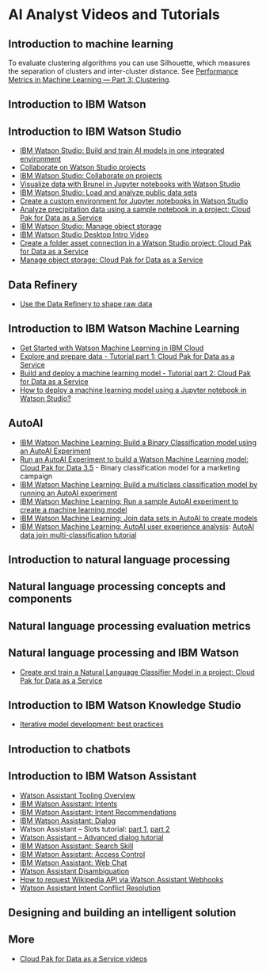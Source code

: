 # AI Analyst Videos and Tutorials

## Introduction to machine learning
To evaluate clustering algorithms you can use Silhouette, which measures the separation of clusters and inter-cluster distance. See [Performance Metrics in Machine Learning — Part 3: Clustering](https://towardsdatascience.com/performance-metrics-in-machine-learning-part-3-clustering-d69550662dc6).

## Introduction to IBM Watson
## Introduction to IBM Watson Studio
* [IBM Watson Studio: Build and train AI models in one integrated environment](https://youtu.be/MfH6T6J1_Jo)
* [Collaborate on Watson Studio projects](https://youtu.be/Ihno0zJ4SBM)
* [IBM Watson Studio: Collaborate on projects](https://youtu.be/ZQp3XG_Sv-I)
* [Visualize data with Brunel in Jupyter notebooks with Watson Studio](https://youtu.be/NPx19rjwnMg)
* [IBM Watson Studio: Load and analyze public data sets](https://youtu.be/JpWNI9wwwHI)
* [Create a custom environment for Jupyter notebooks in Watson Studio](https://youtu.be/JZr52QQ2KOo)
* [Analyze precipitation data using a sample notebook in a project: Cloud Pak for Data as a Service](https://youtu.be/cz41ANKuLN4)
* [IBM Watson Studio: Manage object storage](https://youtu.be/9PoKBxeVUlY)
* [IBM Watson Studio Desktop Intro Video](https://youtu.be/teurJP1DSNs)
* [Create a folder asset connection in a Watson Studio project: Cloud Pak for Data as a Service](https://youtu.be/roXkkSekwcI)
* [Manage object storage: Cloud Pak for Data as a Service](https://youtu.be/NGpzUhegDRs)

## Data Refinery
* [Use the Data Refinery to shape raw data](https://youtu.be/f1BrLoS72vU)

## Introduction to IBM Watson Machine Learning
* [Get Started with Watson Machine Learning in IBM Cloud](https://video.ibm.com/recorded/127738028)
* [Explore and prepare data - Tutorial part 1: Cloud Pak for Data as a Service](https://video.ibm.com/recorded/128074091)
* [Build and deploy a machine learning model - Tutorial part 2: Cloud Pak for Data as a Service](https://video.ibm.com/recorded/128074092)
* [How to deploy a machine learning model using a Jupyter notebook in Watson Studio?](https://youtu.be/bbEZk4ypRQU)

## AutoAI
* [IBM Watson Machine Learning: Build a Binary Classification model using an AutoAI Experiment](https://video.ibm.com/recorded/127932164)
* [Run an AutoAI Experiment to build a Watson Machine Learning model: Cloud Pak for Data 3.5](https://youtu.be/H_TsbZ7vbpU) - Binary classification model for a marketing campaign
* [IBM Watson Machine Learning: Build a multiclass classification model by running an AutoAI experiment](https://youtu.be/sQ3rK5YTxvc)
* [IBM Watson Machine Learning: Run a sample AutoAI experiment to create a machine learning model](https://youtu.be/IDKCmC1fCiU)
* [IBM Watson Machine Learning: Join data sets in AutoAI to create models](https://youtu.be/9QpePzhHRnY)
* [IBM Watson Machine Learning: AutoAI user experience analysis](https://youtu.be/zGeGWtBYQ58): [AutoAI data join multi-classification tutorial](https://www.ibm.com/support/knowledgecenter/SSQNUZ_3.5.0/wsj/analyze-data/autoai-join-data-bin-class-tutorial.html)

## Introduction to natural language processing
## Natural language processing concepts and components
## Natural language processing evaluation metrics
## Natural language processing and IBM Watson
* [Create and train a Natural Language Classifier Model in a project: Cloud Pak for Data as a Service](https://youtu.be/06f12aJiptY)

## Introduction to IBM Watson Knowledge Studio
* [Iterative model development: best practices](https://youtu.be/gcVAeV1S6HU)

## Introduction to chatbots
## Introduction to IBM Watson Assistant
* [Watson Assistant Tooling Overview](https://youtu.be/97IamYD_Cp0)
* [IBM Watson Assistant: Intents](https://youtu.be/nGoFi0MB94Y)
* [IBM Watson Assistant: Intent Recommendations](https://youtu.be/bBTSnsD8yLA)
* [IBM Watson Assistant: Dialog](https://youtu.be/dEILVc86d3Y)
* Watson Assistant – Slots tutorial: [part 1](https://youtu.be/mrHgLCNraf8), [part 2](https://youtu.be/kMLyKfmO9wI)
* [Watson Assistant – Advanced dialog tutorial](https://youtu.be/Z_vmzC0tu60)
* [IBM Watson Assistant: Search Skill](https://youtu.be/_UgRPaxipgI)
* [IBM Watson Assistant: Access Control](https://youtu.be/Tfd_jIqckaE)
* [IBM Watson Assistant: Web Chat](https://youtu.be/52bpMKVigGU)
* [Watson Assistant Disambiguation](https://youtu.be/VVyklAXlmbA)
* [How to request Wikipedia API via Watson Assistant Webhooks](https://youtu.be/asPrLHnSvf4)
* [Watson Assistant Intent Conflict Resolution](https://youtu.be/9gQtjCBxjdc)

## Designing and building an intelligent solution

## More
* [Cloud Pak for Data as a Service videos](http://ibm.biz/cpdaas-videos)
